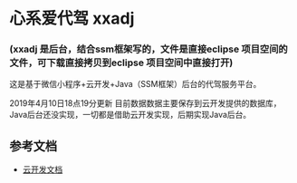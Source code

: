 # 心系爱代驾  xxadj  
### (xxadj 是后台，结合ssm框架写的，文件是直接eclipse 项目空间的文件，可下载直接拷贝到eclipse 项目空间中直接打开)

这是基于微信小程序+云开发+Java（SSM框架）后台的代驾服务平台。

2019年4月10日18点19分更新
目前数据数据主要保存到云开发提供的数据库，Java后台还没实现，一切都是借助云开发实现，后期实现Java后台。

## 参考文档

- [云开发文档](https://developers.weixin.qq.com/miniprogram/dev/wxcloud/basis/getting-started.html)

